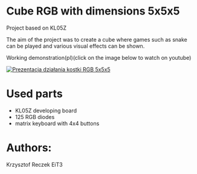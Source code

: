 # Cube RGB with dimensions 5x5x5

Project based on KL05Z

The aim of the project was to create a cube where games such as snake can be played and various visual effects can be shown.


Working demonstration(pl)(click on the image below to watch on youtube) 

<p align="center">
  
[![Prezentacja działania kostki RGB 5x5x5](https://user-images.githubusercontent.com/41265252/122605744-288e4f00-d078-11eb-9579-0f591c1224b7.png)](https://https://www.youtube.com/watch?v=ej48UOplicw "Prezentacja działania kostki RGB 5x5x5")
  
</p>

  
# Used parts
- KL05Z developing board
- 125 RGB diodes
- matrix keyboard with 4x4 buttons


# Authors:
Krzysztof Reczek EiT3
